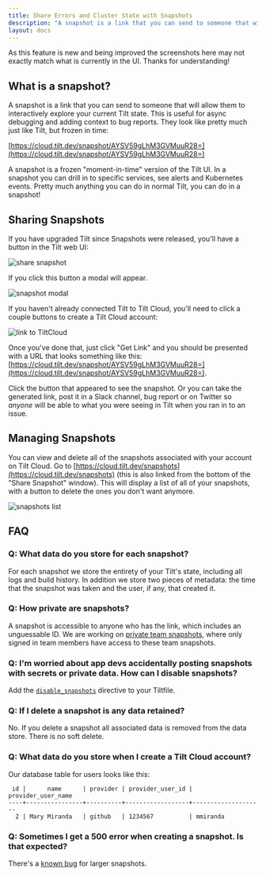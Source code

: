 ```yaml
---
title: Share Errors and Cluster State with Snapshots
description: "A snapshot is a link that you can send to someone that will allow them to interactively explore your current Tilt state."
layout: docs
---
```


As this feature is new and being improved the screenshots here may not exactly match what is currently in the UI. Thanks for understanding!

## What is a snapshot?

A snapshot is a link that you can send to someone that will allow them to interactively explore your current Tilt state. This is useful for async debugging and adding context to bug reports. They look like pretty much just like Tilt, but frozen in time:

[https://cloud.tilt.dev/snapshot/AYSV59gLhM3GVMuuR28=](https://cloud.tilt.dev/snapshot/AYSV59gLhM3GVMuuR28=)

A snapshot is a frozen "moment-in-time" version of the Tilt UI. In a snapshot you can drill in to specific services, see alerts and Kubernetes events. Pretty much anything you can do in normal Tilt, you can do in a snapshot!

## Sharing Snapshots

If you have upgraded Tilt since Snapshots were released, you'll have a button in
the Tilt web UI:

![share snapshot](assets/img/share-snapshot-button.png)

If you click this button a modal will appear.

![snapshot modal](assets/img/snapshot-modal.png)

If you haven't already connected Tilt to Tilt Cloud, you'll need to click a couple
buttons to create a Tilt Cloud account:

![link to TiltCloud](assets/img/link-to-tiltcloud.png)

Once you've done that, just click "Get Link" and you should be presented with a
URL that looks something like this: [https://cloud.tilt.dev/snapshot/AYSV59gLhM3GVMuuR28=](https://cloud.tilt.dev/snapshot/AYSV59gLhM3GVMuuR28=).

Click the button that appeared to see the snapshot. Or you can take the generated link, post it in a Slack channel, bug report or on Twitter so _anyone_ will be able to what you were seeing in Tilt when you ran in to an issue.

## Managing Snapshots
You can view and delete all of the snapshots associated with your account on Tilt Cloud. Go to [https://cloud.tilt.dev/snapshots](https://cloud.tilt.dev/snapshots) (this is also linked from the bottom of the "Share Snapshot" window). This will display a list of all of your snapshots, with a button to delete the ones you don't want anymore.

![snapshots list](assets/img/snapshots-list.png)

## FAQ

### Q: What data do you store for each snapshot?
For each snapshot we store the entirety of your Tilt's state, including all logs and build history. In addition we store two pieces of metadata: the time that the snapshot was taken and the user, if any, that created it.

### Q: How private are snapshots?
A snapshot is accessible to anyone who has the link, which includes an unguessable ID.
We are working on [private team snapshots](https://github.com/tilt-dev/tilt/issues/3128),
where only signed in team members have access to these team snapshots.

### Q: I'm worried about app devs accidentally posting snapshots with secrets or private data. How can I disable snapshots?
Add the [`disable_snapshots`](https://docs.tilt.dev/api.html#api.disable_snapshots)
directive to your Tiltfile.

### Q: If I delete a snapshot is any data retained?
No. If you delete a snapshot all associated data is removed from the data store. There is no soft delete.

### Q: What data do you store when I create a Tilt Cloud account?
Our database table for users looks like this:

```
 id |      name      | provider | provider_user_id | provider_user_name
----+----------------+----------+------------------+--------------------
  2 | Mary Miranda   | github   | 1234567          | mmiranda
  ```
### Q: Sometimes I get a 500 error when creating a snapshot. Is that expected?
There's a [known bug](https://github.com/tilt-dev/tilt/issues/3194) for larger snapshots.
